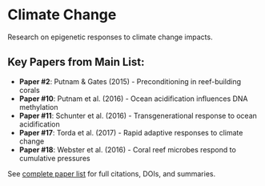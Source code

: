 # Climate Change

Research on epigenetic responses to climate change impacts.

## Key Papers from Main List:
- **Paper #2**: Putnam & Gates (2015) - Preconditioning in reef-building corals
- **Paper #10**: Putnam et al. (2016) - Ocean acidification influences DNA methylation
- **Paper #11**: Schunter et al. (2016) - Transgenerational response to ocean acidification
- **Paper #17**: Torda et al. (2017) - Rapid adaptive responses to climate change
- **Paper #18**: Webster et al. (2016) - Coral reef microbes respond to cumulative pressures

See [complete paper list](../paper-list.md) for full citations, DOIs, and summaries.